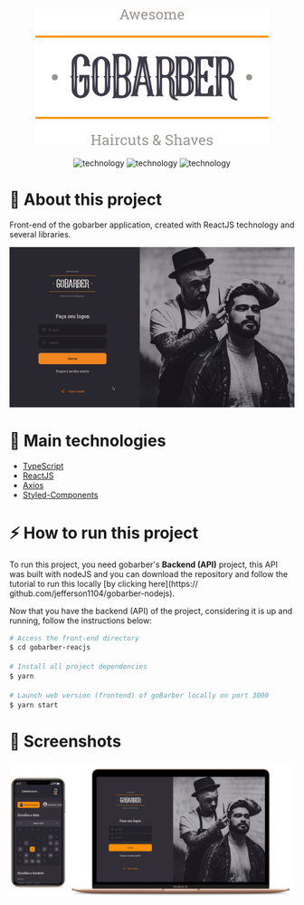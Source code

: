 <div align="center" style="margin-bottom: 20px;">
  <img alt="gobarber" src="./assets/images/goBarber-logo.svg" width="auto" heigth="auto"/>
  <p align="center" style="margin-top: 20px;">
    <img alt="technology" src="https://img.shields.io/badge/TypeScript-007ACC?style=for-the-badge&logo=typescript&logoColor=white">
    <img alt="technology" src="https://img.shields.io/badge/React-20232A?style=for-the-badge&logo=react&logoColor=61DAFB">
    <img alt="technology" src="https://img.shields.io/badge/styled--components-DB7093?style=for-the-badge&logo=styled-components&logoColor=white">
  </p>
</div>

# :barber: About this project
Front-end of the gobarber application, created with ReactJS technology and several libraries.

<div align="center">
  <img src="./assets/images/preview.gif" alt="preview"/>
</div>

# :rocket: Main technologies
- [TypeScript](https://www.typescriptlang.org/docs/)
- [ReactJS](https://pt-br.reactjs.org/)
- [Axios](https://github.com/axios/axios)
- [Styled-Components](https://styled-components.com/)

# :zap: How to run this project
To run this project, you need gobarber's **Backend (API)** project, this API was built with nodeJS and you can download the repository and follow the tutorial to run this locally [by clicking here](https:// github.com/jefferson1104/gobarber-nodejs).

Now that you have the backend (API) of the project, considering it is up and running, follow the instructions below:

```bash
# Access the front-end directory
$ cd gobarber-reacjs

# Install all project dependencies
$ yarn

# Launch web version (frontend) of goBarber locally on port 3000
$ yarn start
```

# 🎨 Screenshots

<div align="center">
  <a href='./assets/images/screenshots/'>
    <img width=600 src="./assets/images/gobarber-screens.png">
  </a>
</div>

